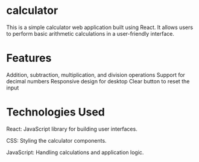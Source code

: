 # calculator
This is a simple calculator web application built using React. It allows users to perform basic arithmetic calculations in a user-friendly interface.

# Features
Addition, subtraction, multiplication, and division operations
Support for decimal numbers
Responsive design for desktop 
Clear button to reset the input

# Technologies Used
React: JavaScript library for building user interfaces.

CSS: Styling the calculator components.

JavaScript: Handling calculations and application logic.
